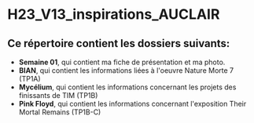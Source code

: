 # H23_V13_inspirations_AUCLAIR

## Ce répertoire contient les dossiers suivants:

- **Semaine 01**, qui contient ma fiche de présentation et ma photo.
- **BIAN**, qui contient les informations liées à l'oeuvre Nature Morte 7 (TP1A)
- **Mycélium**, qui contient les informations concernant les projets des finissants de TIM (TP1B)
- **Pink Floyd**, qui contient les informations concernant l'exposition Their Mortal Remains (TP1B-C)

